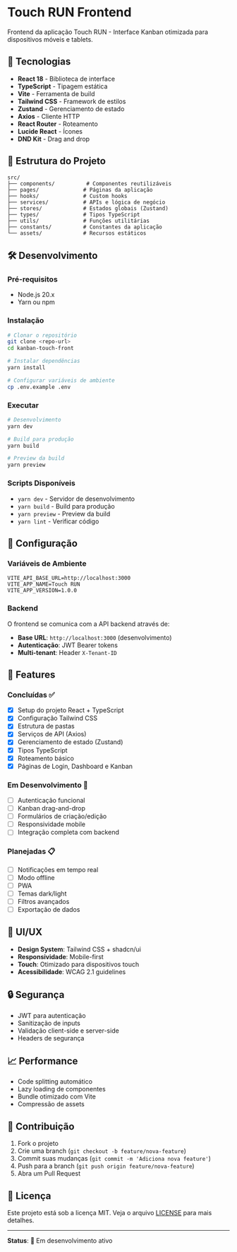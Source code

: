 # Touch RUN Frontend

Frontend da aplicação Touch RUN - Interface Kanban otimizada para dispositivos móveis e tablets.

## 🚀 Tecnologias

- **React 18** - Biblioteca de interface
- **TypeScript** - Tipagem estática 
- **Vite** - Ferramenta de build
- **Tailwind CSS** - Framework de estilos
- **Zustand** - Gerenciamento de estado
- **Axios** - Cliente HTTP
- **React Router** - Roteamento
- **Lucide React** - Ícones
- **DND Kit** - Drag and drop

## 📁 Estrutura do Projeto

```
src/
├── components/          # Componentes reutilizáveis
├── pages/              # Páginas da aplicação
├── hooks/              # Custom hooks
├── services/           # APIs e lógica de negócio
├── stores/             # Estados globais (Zustand)
├── types/              # Tipos TypeScript
├── utils/              # Funções utilitárias
├── constants/          # Constantes da aplicação
└── assets/             # Recursos estáticos
```

## 🛠️ Desenvolvimento

### Pré-requisitos

- Node.js 20.x
- Yarn ou npm

### Instalação

```bash
# Clonar o repositório
git clone <repo-url>
cd kanban-touch-front

# Instalar dependências
yarn install

# Configurar variáveis de ambiente
cp .env.example .env
```

### Executar

```bash
# Desenvolvimento
yarn dev

# Build para produção
yarn build

# Preview da build
yarn preview
```

### Scripts Disponíveis

- `yarn dev` - Servidor de desenvolvimento
- `yarn build` - Build para produção
- `yarn preview` - Preview da build
- `yarn lint` - Verificar código

## 🔧 Configuração

### Variáveis de Ambiente

```env
VITE_API_BASE_URL=http://localhost:3000
VITE_APP_NAME=Touch RUN
VITE_APP_VERSION=1.0.0
```

### Backend

O frontend se comunica com a API backend através de:

- **Base URL**: `http://localhost:3000` (desenvolvimento)
- **Autenticação**: JWT Bearer tokens
- **Multi-tenant**: Header `X-Tenant-ID`

## 📱 Features

### Concluídas ✅

- [x] Setup do projeto React + TypeScript
- [x] Configuração Tailwind CSS
- [x] Estrutura de pastas
- [x] Serviços de API (Axios)
- [x] Gerenciamento de estado (Zustand)
- [x] Tipos TypeScript
- [x] Roteamento básico
- [x] Páginas de Login, Dashboard e Kanban

### Em Desenvolvimento 🚧

- [ ] Autenticação funcional
- [ ] Kanban drag-and-drop
- [ ] Formulários de criação/edição
- [ ] Responsividade mobile
- [ ] Integração completa com backend

### Planejadas 📋

- [ ] Notificações em tempo real
- [ ] Modo offline
- [ ] PWA
- [ ] Temas dark/light
- [ ] Filtros avançados
- [ ] Exportação de dados

## 🎨 UI/UX

- **Design System**: Tailwind CSS + shadcn/ui
- **Responsividade**: Mobile-first
- **Touch**: Otimizado para dispositivos touch
- **Acessibilidade**: WCAG 2.1 guidelines

## 🔒 Segurança

- JWT para autenticação
- Sanitização de inputs
- Validação client-side e server-side
- Headers de segurança

## 📈 Performance

- Code splitting automático
- Lazy loading de componentes
- Bundle otimizado com Vite
- Compressão de assets

## 🤝 Contribuição

1. Fork o projeto
2. Crie uma branch (`git checkout -b feature/nova-feature`)
3. Commit suas mudanças (`git commit -m 'Adiciona nova feature'`)
4. Push para a branch (`git push origin feature/nova-feature`)
5. Abra um Pull Request

## 📄 Licença

Este projeto está sob a licença MIT. Veja o arquivo [LICENSE](LICENSE) para mais detalhes.

---

**Status**: 🚧 Em desenvolvimento ativo
